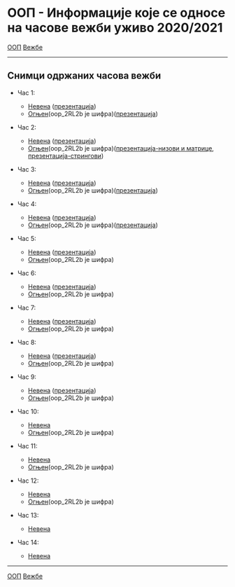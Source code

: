 # ООП - Информације које се односе на часове вежби уживо 2020/2021

[ООП](../../README.md) [Вежбе](../README.md)

---

## Снимци одржаних часова вежби
- Час 1: 
	- [Невена](http://enastava.matf.bg.ac.rs/~nevena_ciric/oop/cas1.mp4) ([презентација](http://enastava.matf.bg.ac.rs/~nevena_ciric/oop/oop_cas1.pdf))
	- [Огњен](https://matf.webex.com/matf/ldr.php?RCID=56f8678bcab4458892f033e0f7a027f6)(oop_2RL2b је шифра)([презентација](../prezentacije/2020.2021/01.uvod.pdf))

- Час 2: 
	- [Невена](http://enastava.matf.bg.ac.rs/~nevena_ciric/oop/cas2.mp4) ([презентација](http://enastava.matf.bg.ac.rs/~nevena_ciric/oop/oop_cas2.pdf))
	- [Огњен](https://matf.webex.com/matf/ldr.php?RCID=f3e5775d90334fe0970d183faa644919)(oop_2RL2b је шифра)([презентација-низови и матрице](../prezentacije/2020.2021/02.nizovi.matrice.pdf), [презентација-стрингови](../prezentacije/2020.2021/02.nizovi.matrice.pdf))
	
- Час 3: 
	- [Невена](http://enastava.matf.bg.ac.rs/~nevena_ciric/oop/cas3.mp4) ([презентација](http://enastava.matf.bg.ac.rs/~nevena_ciric/oop/oop_cas3.pdf))
	- [Огњен](https://matf.webex.com/matf/ldr.php?RCID=8d5bd9dd6eb949389b4c2aa6d9093188)(oop_2RL2b је шифра)([презентација](../prezentacije/2020.2021/04.oop.pdf))

- Час 4: 
	- [Невена](http://enastava.matf.bg.ac.rs/~nevena_ciric/oop/cas4.mp4) ([презентација](http://enastava.matf.bg.ac.rs/~nevena_ciric/oop/oop_cas4.pdf))
	- [Огњен](https://matf.webex.com/matf/ldr.php?RCID=862bd13075d943eabc96b89ad2ad2917)(oop_2RL2b је шифра)([презентација](../prezentacije/2020.2021/05.klase.nasledjivanje.pdf))

- Час 5: 
	- [Невена](http://enastava.matf.bg.ac.rs/~nevena_ciric/oop/cas5.mp4) ([презентација](http://enastava.matf.bg.ac.rs/~nevena_ciric/oop/oop_cas5.pdf))
	- [Огњен](https://matf.webex.com/matf/ldr.php?RCID=fc47a5f9855a40f2b90d06ceef5f62a0)(oop_2RL2b је шифра)
- Час 6: 
	- [Невена](http://enastava.matf.bg.ac.rs/~nevena_ciric/oop/cas6.mp4) ([презентација](http://enastava.matf.bg.ac.rs/~nevena_ciric/oop/oop_cas6.pdf))
	- [Огњен](https://matf.webex.com/matf/ldr.php?RCID=fcee9557553f42ae900e65990d329faa)(oop_2RL2b је шифра)

- Час 7: 
	- [Невена](http://enastava.matf.bg.ac.rs/~nevena_ciric/oop/cas7.mp4) ([презентација](http://enastava.matf.bg.ac.rs/~nevena_ciric/oop/oop_cas7.pdf))
	- [Огњен](https://matf.webex.com/matf/ldr.php?RCID=68755f7f7a8c4cbaae54b2301f6abd53)(oop_2RL2b је шифра)

- Час 8: 
	- [Невена](http://enastava.matf.bg.ac.rs/~nevena_ciric/oop/cas8.mp4) ([презентација](http://enastava.matf.bg.ac.rs/~nevena_ciric/oop/oop_cas8.pdf))
	- [Огњен](https://matf.webex.com/matf/ldr.php?RCID=4ec544b15a04491b9888107e50a226d6)(oop_2RL2b је шифра)

- Час 9: 
	- [Невена](http://enastava.matf.bg.ac.rs/~nevena_ciric/oop/cas9.mp4) ([презентација](http://enastava.matf.bg.ac.rs/~nevena_ciric/oop/oop_cas9.pdf))
	- [Огњен](https://matf.webex.com/matf/ldr.php?RCID=ff810fa510694964a64402ead634daf2)(oop_2RL2b је шифра)

- Час 10: 
	- [Невена](http://enastava.matf.bg.ac.rs/~nevena_ciric/oop/cas10.mp4) 
	- [Огњен](https://matf.webex.com/matf/ldr.php?RCID=7083f2cd4ad441c59ddb82108ee8c37e)(oop_2RL2b је шифра)

- Час 11: 
	- [Невена](http://enastava.matf.bg.ac.rs/~nevena_ciric/oop/cas11.mp4) 
	- [Огњен](https://matf.webex.com/matf/ldr.php?RCID=2c673350f4af4eca920bbb97ebeb0150)(oop_2RL2b је шифра)

- Час 12: 
	- [Невена](http://enastava.matf.bg.ac.rs/~nevena_ciric/oop/cas12.mp4)
	- [Огњен](https://matf.webex.com/matf/ldr.php?RCID=b04d4afbc7a94e909df02ba04c6ff1ab)(oop_2RL2b је шифра)

- Час 13: 
	- [Невена](http://enastava.matf.bg.ac.rs/~nevena_ciric/oop/cas13.mp4)

- Час 14: 
	- [Невена](http://enastava.matf.bg.ac.rs/~nevena_ciric/oop/cas14.mp4)

---

[ООП](../../README.md) [Вежбе](../README.md)
